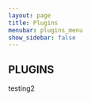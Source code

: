```yaml
---
layout: page
title: Plugins
menubar: plugins_menu
show_sidebar: false
---
```


## PLUGINS

testing2
